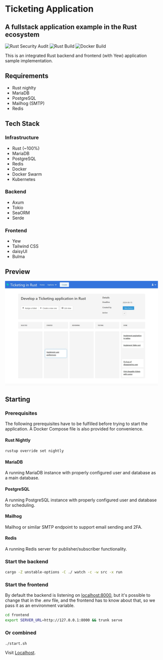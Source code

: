 # Ticketing Application

## A fullstack application example in the Rust ecosystem

![Rust Security Audit](https://github.com/auxiliaire/ticketing/actions/workflows/audit.yml/badge.svg)
![Rust Build](https://github.com/auxiliaire/ticketing/actions/workflows/general.yml/badge.svg)
![Docker Build](https://github.com/auxiliaire/ticketing/actions/workflows/docker.yml/badge.svg)

This is an integrated Rust backend and frontend (with Yew) application sample implementation.

## Requirements

* Rust nighlty
* MariaDB
* PostgreSQL
* Mailhog (SMTP)
* Redis

## Tech Stack

### Infrastructure

* Rust (~100%)
* MariaDB
* PostgreSQL
* Redis
* Docker
* Docker Swarm
* Kubernetes

### Backend

* Axum
* Tokio
* SeaORM
* Serde

### Frontend

* Yew
* Tailwind CSS
* daisyUI
* Bulma

## Preview

![Preview Image](https://raw.githubusercontent.com/auxiliaire/ticketing/testing/gallery/project-ticket-board-in-progress.jpg)

## Starting

### Prerequisites

The following prerequisites have to be fulfilled before trying to start the application.
A Docker Compose file is also provided for convenience.

#### Rust Nightly

```bash
rustup override set nightly
```

#### MariaDB

A running MariaDB instance with properly configured user and database as a main database.

#### PostgreSQL

A running PostgreSQL instance with properly configured user and database for scheduling.

#### Mailhog

Mailhog or similar SMTP endpoint to support email sending and 2FA.

#### Redis

A running Redis server for publisher/subscriber functionality.

### Start the backend

```bash
cargo -Z unstable-options -C ./ watch -c -w src -x run
```

### Start the frontend

By default the backend is listening on [localhost:8000](http://127.0.0.1:8080/),
but it's possible to change that in the .env file, and the frontend has to know about that,
so we pass it as an environment variable.

```bash
cd frontend
export SERVER_URL=http://127.0.0.1:8000 && trunk serve
```

### Or combined

```bash
./start.sh
```

Visit [Localhost](http://127.0.0.1:8080/).
